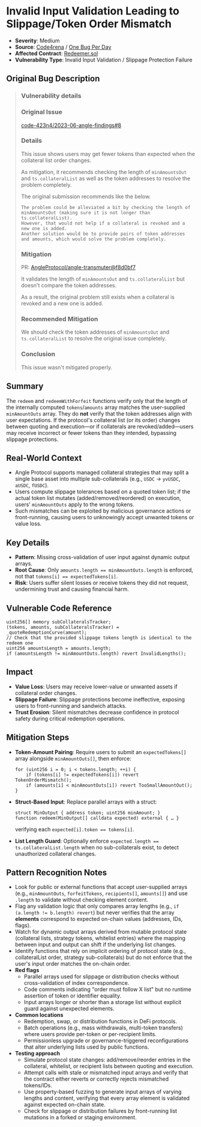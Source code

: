 # Invalid Input Validation Leading to Slippage/Token Order Mismatch

- **Severity**: Medium
- **Source**: [Code4rena](https://github.com/code-423n4/2023-07-angle-mitigation-findings/issues/30) / [One Bug Per Day](https://www.onebugperday.com/v1/293)
- **Affected Contract**: [Redeemer.sol](https://github.com/AngleProtocol/angle-transmuter/blob/3e43e29d2b2f0b75876396e7c65e48c00c5fd1b2/contracts/transmuter/facets/Redeemer.sol#L119)
- **Vulnerability Type**: Invalid Input Validation / Slippage Protection Failure

## Original Bug Description

> ### Vulnerability details
>
> ### Original Issue
>
> [code-423n4/2023-06-angle-findings#8](https://github.com/code-423n4/2023-06-angle-findings/issues/8)
>
> ### Details
>
> This issue shows users may get fewer tokens than expected when the collateral list order changes.
>
> As mitigation, it recommends checking the length of `minAmountsOut` and `ts.collateralList` as well as the token addresses to resolve the problem completely.
>
> The original submission recommends like the below.
>
> ```code
>The problem could be alleviated a bit by checking the length of minAmountsOut (making sure it is not longer than ts.collateralList). 
>However, that would not help if a collateral is revoked and a new one is added. 
>Another solution would be to provide pairs of token addresses and amounts, which would solve the problem completely.
> ```
>
> ### Mitigation
>
> PR: [AngleProtocol/angle-transmuter@f8d0bf7](https://github.com/AngleProtocol/angle-transmuter/commit/f8d0bf7c4009586f7022d5929359041db3990175)
>
> It validates the length of `minAmountsOut` and `ts.collateralList` but doesn't compare the token addresses.
>
> As a result, the original problem still exists when a collateral is revoked and a new one is added.
>
> ### Recommended Mitigation
>
> We should check the token addresses of `minAmountsOut` and `ts.collateralList` to resolve the original issue completely.
>
> ### Conclusion
>
> This issue wasn't mitigated properly.

## Summary

The `redeem` and `redeemWithForfeit` functions verify only that the length of the internally computed `tokens`/`amounts` array matches the user-supplied `minAmountOuts` array. They do **not** verify that the token addresses align with user expectations. If the protocol's collateral list (or its order) changes between quoting and execution—or if collaterals are revoked/added—users may receive incorrect or fewer tokens than they intended, bypassing slippage protections.

## Real-World Context

- Angle Protocol supports managed collateral strategies that may split a single base asset into multiple sub-collaterals (e.g., `USDC` → `yvUSDC`, `aUSDC`, `fUSDC`).
- Users compute slippage tolerances based on a quoted token list; if the actual token list mutates (added/removed/reordered) on execution, users' `minAmountOuts` apply to the wrong tokens.
- Such mismatches can be exploited by malicious governance actions or front-running, causing users to unknowingly accept unwanted tokens or value loss.

## Key Details

- **Pattern**: Missing cross-validation of user input against dynamic output arrays.
- **Root Cause**: Only `amounts.length == minAmountOuts.length` is enforced, not that `tokens[i] == expectedTokens[i]`.
- **Risk**: Users suffer silent losses or receive tokens they did not request, undermining trust and causing financial harm.

## Vulnerable Code Reference

```solidity
uint256[] memory subCollateralsTracker;
(tokens, amounts, subCollateralsTracker) = _quoteRedemptionCurve(amount);
// Check that the provided slippage tokens length is identical to the redeem one
uint256 amountsLength = amounts.length;
if (amountsLength != minAmountOuts.length) revert InvalidLengths();
```

## Impact

- **Value Loss**: Users may receive lower-value or unwanted assets if collateral order changes.
- **Slippage Failure**: Slippage protections become ineffective, exposing users to front-running and sandwich attacks.
- **Trust Erosion**: Silent mismatches decrease confidence in protocol safety during critical redemption operations.

## Mitigation Steps

- **Token-Amount Pairing**: Require users to submit an `expectedTokens[]` array alongside `minAmountOuts[]`, then enforce:

    ```solidity
    for (uint256 i = 0; i < tokens.length; ++i) {
        if (tokens[i] != expectedTokens[i]) revert TokenOrderMismatch();
        if (amounts[i] < minAmountOuts[i]) revert TooSmallAmountOut();
    }
    ```

- **Struct-Based Input**: Replace parallel arrays with a struct:

    ```solidity
    struct MinOutput { address token; uint256 minAmount; }
    function redeem(MinOutput[] calldata expected) external { … }
    ```

    verifying each `expected[i].token == tokens[i]`.
- **List Length Guard**: Optionally enforce `expected.length == ts.collateralList.length` when no sub-collaterals exist, to detect unauthorized collateral changes.

## Pattern Recognition Notes

- Look for public or external functions that accept user-supplied arrays (e.g., `minAmountOuts`, `forfeitTokens`, `recipients[]`, `amounts[]`) and use `.length` to validate without checking element content.
- Flag any validation logic that only compares array lengths (e.g., `if (a.length != b.length) revert`) but never verifies that the array **elements** correspond to expected on-chain values (addresses, IDs, flags).
- Watch for dynamic output arrays derived from mutable protocol state (collateral lists, strategy tokens, whitelist entries) where the mapping between input and output can shift if the underlying list changes.
- Identify functions that rely on implicit ordering of protocol state (e.g., collateralList order, strategy sub-collaterals) but do not enforce that the user's input order matches the on-chain order.
- **Red flags**
  - Parallel arrays used for slippage or distribution checks without cross-validation of index correspondence.
  - Code comments indicating "order must follow X list" but no runtime assertion of token or identifier equality.
  - Input arrays longer or shorter than a storage list without explicit guard against unexpected elements.
- **Common locations**
  - Redemption, swap, or distribution functions in DeFi protocols.
  - Batch operations (e.g., mass withdrawals, multi-token transfers) where users provide per-token or per-recipient limits.
  - Permissionless upgrade or governance-triggered reconfigurations that alter underlying lists used by public functions.
- **Testing approach**
  - Simulate protocol state changes: add/remove/reorder entries in the collateral, whitelist, or recipient lists between quoting and execution.
  - Attempt calls with stale or mismatched input arrays and verify that the contract either reverts or correctly rejects mismatched tokens/IDs.
  - Use property-based fuzzing to generate input arrays of varying lengths and content, verifying that every array element is validated against expected on-chain state.
  - Check for slippage or distribution failures by front-running list mutations in a forked or staging environment.

